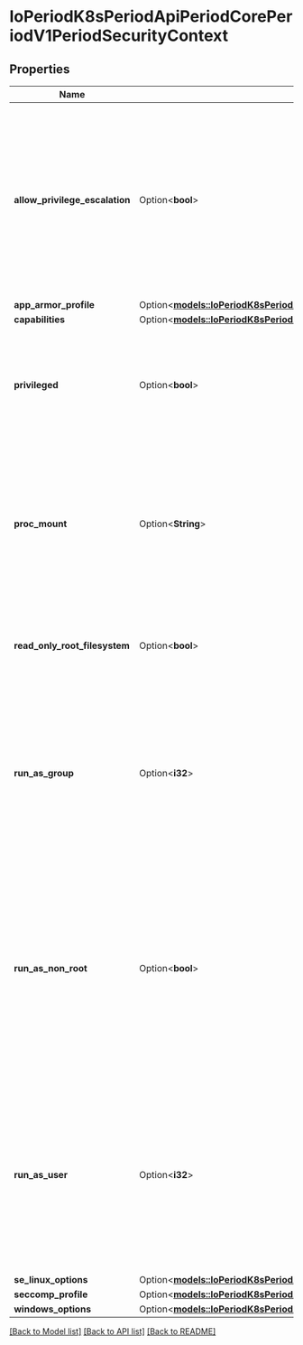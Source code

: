 # IoPeriodK8sPeriodApiPeriodCorePeriodV1PeriodSecurityContext

## Properties

Name | Type | Description | Notes
------------ | ------------- | ------------- | -------------
**allow_privilege_escalation** | Option<**bool**> | AllowPrivilegeEscalation controls whether a process can gain more privileges than its parent process. This bool directly controls if the no_new_privs flag will be set on the container process. AllowPrivilegeEscalation is true always when the container is: 1) run as Privileged 2) has CAP_SYS_ADMIN Note that this field cannot be set when spec.os.name is windows. | [optional]
**app_armor_profile** | Option<[**models::IoPeriodK8sPeriodApiPeriodCorePeriodV1PeriodAppArmorProfile**](io.k8s.api.core.v1.AppArmorProfile.md)> |  | [optional]
**capabilities** | Option<[**models::IoPeriodK8sPeriodApiPeriodCorePeriodV1PeriodCapabilities**](io.k8s.api.core.v1.Capabilities.md)> |  | [optional]
**privileged** | Option<**bool**> | Run container in privileged mode. Processes in privileged containers are essentially equivalent to root on the host. Defaults to false. Note that this field cannot be set when spec.os.name is windows. | [optional]
**proc_mount** | Option<**String**> | procMount denotes the type of proc mount to use for the containers. The default value is Default which uses the container runtime defaults for readonly paths and masked paths. This requires the ProcMountType feature flag to be enabled. Note that this field cannot be set when spec.os.name is windows. | [optional]
**read_only_root_filesystem** | Option<**bool**> | Whether this container has a read-only root filesystem. Default is false. Note that this field cannot be set when spec.os.name is windows. | [optional]
**run_as_group** | Option<**i32**> | The GID to run the entrypoint of the container process. Uses runtime default if unset. May also be set in PodSecurityContext.  If set in both SecurityContext and PodSecurityContext, the value specified in SecurityContext takes precedence. Note that this field cannot be set when spec.os.name is windows. | [optional]
**run_as_non_root** | Option<**bool**> | Indicates that the container must run as a non-root user. If true, the Kubelet will validate the image at runtime to ensure that it does not run as UID 0 (root) and fail to start the container if it does. If unset or false, no such validation will be performed. May also be set in PodSecurityContext.  If set in both SecurityContext and PodSecurityContext, the value specified in SecurityContext takes precedence. | [optional]
**run_as_user** | Option<**i32**> | The UID to run the entrypoint of the container process. Defaults to user specified in image metadata if unspecified. May also be set in PodSecurityContext.  If set in both SecurityContext and PodSecurityContext, the value specified in SecurityContext takes precedence. Note that this field cannot be set when spec.os.name is windows. | [optional]
**se_linux_options** | Option<[**models::IoPeriodK8sPeriodApiPeriodCorePeriodV1PeriodSeLinuxOptions**](io.k8s.api.core.v1.SELinuxOptions.md)> |  | [optional]
**seccomp_profile** | Option<[**models::IoPeriodK8sPeriodApiPeriodCorePeriodV1PeriodSeccompProfile**](io.k8s.api.core.v1.SeccompProfile.md)> |  | [optional]
**windows_options** | Option<[**models::IoPeriodK8sPeriodApiPeriodCorePeriodV1PeriodWindowsSecurityContextOptions**](io.k8s.api.core.v1.WindowsSecurityContextOptions.md)> |  | [optional]

[[Back to Model list]](../README.md#documentation-for-models) [[Back to API list]](../README.md#documentation-for-api-endpoints) [[Back to README]](../README.md)


